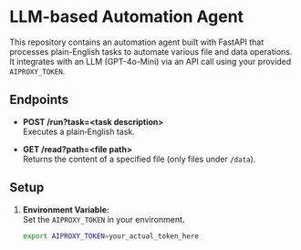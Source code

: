 # LLM-based Automation Agent

This repository contains an automation agent built with FastAPI that processes plain-English tasks to automate various file and data operations. It integrates with an LLM (GPT-4o-Mini) via an API call using your provided `AIPROXY_TOKEN`.

## Endpoints

- **POST /run?task=&lt;task description&gt;**  
  Executes a plain‑English task.

- **GET /read?path=&lt;file path&gt;**  
  Returns the content of a specified file (only files under `/data`).

## Setup

1. **Environment Variable:**  
   Set the `AIPROXY_TOKEN` in your environment.
   ```bash
   export AIPROXY_TOKEN=your_actual_token_here
   ```
